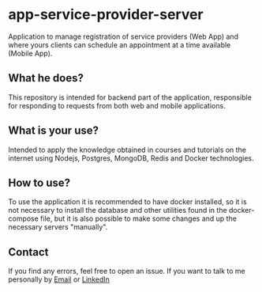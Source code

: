 # app-service-provider-server

Application to manage registration of service providers (Web App) and where yours clients can schedule an appointment at a time available (Mobile App).

## What he does?

This repository is intended for backend part of the application, responsible for responding to requests from both web and mobile applications.

## What is your use?

Intended to apply the knowledge obtained in courses and tutorials on the internet using Nodejs, Postgres, MongoDB, Redis and Docker technologies.

## How to use?

To use the application it is recommended to have docker installed, so it is not necessary to install the database and other utilities found in the docker-compose file, but it is also possible to make some changes and up the necessary servers "manually".

## Contact

If you find any errors, feel free to open an issue. If you want to talk to me personally by [Email](mailto:mateusgiroletti97@gmail.com) or [LinkedIn](https://www.linkedin.com/in/mateus-vinicios-sorgatto-giroletti-7a0647182/)
